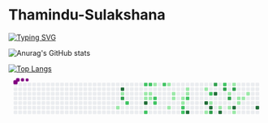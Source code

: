 # Thamindu-Sulakshana


<a href="https://git.io/typing-svg"><img src="https://readme-typing-svg.demolab.com?font=Fira+Code&weight=500&size=22&pause=1000&color=1B40DE&width=600&lines=HELLO%2C+My+name+is+Thamindu+Sulakshana;Be+Welcome!+%3A)" alt="Typing SVG" /></a>


![Anurag's GitHub stats](https://github-readme-stats.vercel.app/api?username=ThaminduSulakshana&theme=yeblu&show_icons=true)

[![Top Langs](https://github-readme-stats.vercel.app/api/top-langs/?username=anuraghazra&layout=compact)](https://github.com/anuraghazra/github-readme-stats)
<svg viewBox="-16 -32 880 192" width="880" height="192" xmlns="http://www.w3.org/2000/svg"><desc>Generated with https://github.com/Platane/snk</desc><style>@keyframes c0{39.03%{fill:var(--c1)}39.05%,to{fill:var(--ce)}}@keyframes c1{68.76%{fill:var(--c4)}68.78%,to{fill:var(--ce)}}@keyframes c2{7.8%{fill:var(--c1)}7.82%,to{fill:var(--ce)}}@keyframes c3{68.16%{fill:var(--c3)}68.18%,to{fill:var(--ce)}}@keyframes c4{39.93%{fill:var(--c2)}39.95%,to{fill:var(--ce)}}@keyframes c5{44.73%{fill:var(--c2)}44.75%,to{fill:var(--ce)}}@keyframes c6{9.3%{fill:var(--c1)}9.32%,to{fill:var(--ce)}}@keyframes c7{10.2%{fill:var(--c1)}10.22%,to{fill:var(--ce)}}@keyframes c8{71.16%{fill:var(--c4)}71.18%,to{fill:var(--ce)}}@keyframes c9{41.73%{fill:var(--c2)}41.75%,to{fill:var(--ce)}}@keyframes ca{44.43%{fill:var(--c2)}44.45%,to{fill:var(--ce)}}@keyframes cb{9.6%{fill:var(--c1)}9.62%,to{fill:var(--ce)}}@keyframes cc{9.9%{fill:var(--c1)}9.92%,to{fill:var(--ce)}}@keyframes cd{11.7%{fill:var(--c1)}11.72%,to{fill:var(--ce)}}@keyframes ce{43.23%{fill:var(--c2)}43.25%,to{fill:var(--ce)}}@keyframes cf{42.93%{fill:var(--c2)}42.95%,to{fill:var(--ce)}}@keyframes cg{46.54%{fill:var(--c2)}46.56%,to{fill:var(--ce)}}@keyframes ch{13.2%{fill:var(--c1)}13.22%,to{fill:var(--ce)}}@keyframes ci{16.51%{fill:var(--c1)}16.53%,to{fill:var(--ce)}}@keyframes cj{14.1%{fill:var(--c1)}14.12%,to{fill:var(--ce)}}@keyframes ck{14.4%{fill:var(--c1)}14.42%,to{fill:var(--ce)}}@keyframes cl{15.01%{fill:var(--c1)}15.03%,to{fill:var(--ce)}}@keyframes cm{15.31%{fill:var(--c1)}15.33%,to{fill:var(--ce)}}@keyframes cn{49.84%{fill:var(--c2)}49.86%,to{fill:var(--ce)}}@keyframes co{50.14%{fill:var(--c2)}50.16%,to{fill:var(--ce)}}@keyframes cp{18.91%{fill:var(--c1)}18.93%,to{fill:var(--ce)}}@keyframes cq{18.61%{fill:var(--c1)}18.63%,to{fill:var(--ce)}}@keyframes cr{48.94%{fill:var(--c2)}48.96%,to{fill:var(--ce)}}@keyframes cs{74.46%{fill:var(--c4)}74.48%,to{fill:var(--ce)}}@keyframes ct{20.11%{fill:var(--c1)}20.13%,to{fill:var(--ce)}}@keyframes cu{76.87%{fill:var(--c4)}76.89%,to{fill:var(--ce)}}@keyframes cv{32.42%{fill:var(--c1)}32.44%,to{fill:var(--ce)}}@keyframes cw{53.74%{fill:var(--c2)}53.76%,to{fill:var(--ce)}}@keyframes cx{21.31%{fill:var(--c1)}21.33%,to{fill:var(--ce)}}@keyframes cy{76.27%{fill:var(--c4)}76.29%,to{fill:var(--ce)}}@keyframes cz{61.55%{fill:var(--c3)}61.57%,to{fill:var(--ce)}}@keyframes c10{58.85%{fill:var(--c3)}58.87%,to{fill:var(--ce)}}@keyframes c11{78.07%{fill:var(--c4)}78.09%,to{fill:var(--ce)}}@keyframes c12{22.21%{fill:var(--c1)}22.23%,to{fill:var(--ce)}}@keyframes c13{79.57%{fill:var(--c4)}79.59%,to{fill:var(--ce)}}@keyframes c14{55.25%{fill:var(--c2)}55.27%,to{fill:var(--ce)}}@keyframes c15{55.55%{fill:var(--c3)}55.57%,to{fill:var(--ce)}}@keyframes c16{26.72%{fill:var(--c1)}26.74%,to{fill:var(--ce)}}@keyframes c17{57.05%{fill:var(--c3)}57.07%,to{fill:var(--ce)}}@keyframes c18{22.81%{fill:var(--c1)}22.83%,to{fill:var(--ce)}}@keyframes c19{27.62%{fill:var(--c1)}27.64%,to{fill:var(--ce)}}@keyframes c1a{56.15%{fill:var(--c3)}56.17%,to{fill:var(--ce)}}@keyframes c1b{80.77%{fill:var(--c4)}80.79%,to{fill:var(--ce)}}@keyframes c1c{23.41%{fill:var(--c1)}23.43%,to{fill:var(--ce)}}@keyframes c1d{24.61%{fill:var(--c1)}24.63%,to{fill:var(--ce)}}@keyframes c1e{24.31%{fill:var(--c1)}24.33%,to{fill:var(--ce)}}@keyframes c1f{24.91%{fill:var(--c1)}24.93%,to{fill:var(--ce)}}@keyframes c1g{25.52%{fill:var(--c1)}25.54%,to{fill:var(--ce)}}@keyframes c1h{82.27%{fill:var(--c4)}82.29%,to{fill:var(--ce)}}@keyframes u0{7.8%{transform:scale(0,1)}7.82%,9.3%{transform:scale(.04,1)}9.32%,9.6%{transform:scale(.07,1)}9.62%,9.9%{transform:scale(.11,1)}10.2%,9.92%{transform:scale(.15,1)}10.22%,11.7%{transform:scale(.19,1)}11.72%,13.2%{transform:scale(.22,1)}13.22%,14.1%{transform:scale(.26,1)}14.12%,14.4%{transform:scale(.3,1)}14.42%,15.01%{transform:scale(.33,1)}15.03%,15.31%{transform:scale(.37,1)}15.33%,16.51%{transform:scale(.41,1)}16.53%,18.61%{transform:scale(.44,1)}18.63%,18.91%{transform:scale(.48,1)}18.93%,20.11%{transform:scale(.52,1)}20.13%,21.31%{transform:scale(.56,1)}21.33%,22.21%{transform:scale(.59,1)}22.23%,22.81%{transform:scale(.63,1)}22.83%,23.41%{transform:scale(.67,1)}23.43%,24.31%{transform:scale(.7,1)}24.33%,24.61%{transform:scale(.74,1)}24.63%,24.91%{transform:scale(.78,1)}24.93%,25.52%{transform:scale(.81,1)}25.54%,26.72%{transform:scale(.85,1)}26.74%,27.62%{transform:scale(.89,1)}27.64%,32.42%{transform:scale(.93,1)}32.44%,39.03%{transform:scale(.96,1)}39.05%,to{transform:scale(1,1)}}@keyframes u1{39.93%{transform:scale(0,1)}39.95%,41.73%{transform:scale(.08,1)}41.75%,42.93%{transform:scale(.17,1)}42.95%,43.23%{transform:scale(.25,1)}43.25%,44.43%{transform:scale(.33,1)}44.45%,44.73%{transform:scale(.42,1)}44.75%,46.54%{transform:scale(.5,1)}46.56%,48.94%{transform:scale(.58,1)}48.96%,49.84%{transform:scale(.67,1)}49.86%,50.14%{transform:scale(.75,1)}50.16%,53.74%{transform:scale(.83,1)}53.76%,55.25%{transform:scale(.92,1)}55.27%,to{transform:scale(1,1)}}@keyframes u2{55.55%{transform:scale(0,1)}55.57%,56.15%{transform:scale(.17,1)}56.17%,57.05%{transform:scale(.33,1)}57.07%,58.85%{transform:scale(.5,1)}58.87%,61.55%{transform:scale(.67,1)}61.57%,68.16%{transform:scale(.83,1)}68.18%,to{transform:scale(1,1)}}@keyframes u3{68.76%{transform:scale(0,1)}68.78%,71.16%{transform:scale(.11,1)}71.18%,74.46%{transform:scale(.22,1)}74.48%,76.27%{transform:scale(.33,1)}76.29%,76.87%{transform:scale(.44,1)}76.89%,78.07%{transform:scale(.56,1)}78.09%,79.57%{transform:scale(.67,1)}79.59%,80.77%{transform:scale(.78,1)}80.79%,82.27%{transform:scale(.89,1)}82.29%,to{transform:scale(1,1)}}@keyframes s0{0%,99.7%{transform:translate(0,-16px)}.3%{transform:translate(0,0)}6.91%{transform:translate(352px,0)}7.51%{transform:translate(352px,32px)}9.61%{transform:translate(464px,32px)}9.91%{transform:translate(464px,48px)}10.21%{transform:translate(448px,48px)}10.51%{transform:translate(448px,32px)}11.11%{transform:translate(480px,32px)}11.71%,44.14%{transform:translate(480px,0)}12.01%{transform:translate(496px,0)}12.31%{transform:translate(496px,-16px)}12.91%{transform:translate(528px,-16px)}13.21%{transform:translate(528px,0)}13.51%{transform:translate(544px,0)}14.41%{transform:translate(544px,48px)}15.02%,49.25%{transform:translate(576px,48px)}15.32%,17.72%{transform:translate(576px,64px)}16.22%{transform:translate(528px,64px)}16.52%{transform:translate(528px,80px)}17.12%,50.75%{transform:translate(560px,80px)}17.42%{transform:translate(560px,64px)}18.32%{transform:translate(576px,32px)}18.62%{transform:translate(592px,32px)}18.92%{transform:translate(592px,16px)}20.12%{transform:translate(656px,16px)}20.72%,77.18%{transform:translate(656px,48px)}21.02%,53.45%,60.06%{transform:translate(672px,48px)}21.32%,76.58%{transform:translate(672px,64px)}21.92%{transform:translate(704px,64px)}22.22%{transform:translate(704px,80px)}22.82%{transform:translate(736px,80px)}23.12%{transform:translate(736px,96px)}23.72%{transform:translate(768px,96px)}24.62%{transform:translate(768px,48px)}25.23%{transform:translate(800px,48px)}25.53%{transform:translate(800px,32px)}26.73%,56.76%{transform:translate(736px,32px)}27.33%{transform:translate(736px,0)}27.93%{transform:translate(768px,0)}28.53%{transform:translate(768px,32px)}29.73%,78.38%{transform:translate(704px,32px)}30.03%{transform:translate(704px,48px)}31.23%,52.85%,63.06%{transform:translate(640px,48px)}31.83%,52.25%,62.46%{transform:translate(640px,80px)}32.13%,62.16%{transform:translate(656px,80px)}32.43%,61.86%{transform:translate(656px,96px)}32.73%{transform:translate(640px,96px)}33.33%{transform:translate(640px,64px)}36.04%{transform:translate(496px,64px)}36.34%{transform:translate(496px,80px)}39.04%{transform:translate(352px,80px)}39.34%{transform:translate(352px,64px)}40.84%{transform:translate(432px,64px)}41.14%{transform:translate(432px,80px)}41.44%{transform:translate(448px,80px)}41.74%{transform:translate(448px,96px)}42.34%{transform:translate(480px,96px)}44.74%{transform:translate(448px,0)}45.05%{transform:translate(448px,-16px)}46.25%{transform:translate(512px,-16px)}46.55%{transform:translate(512px,0)}48.05%{transform:translate(592px,0)}48.95%{transform:translate(592px,48px)}50.15%{transform:translate(576px,96px)}50.45%{transform:translate(560px,96px)}54.05%{transform:translate(672px,16px)}54.65%{transform:translate(704px,16px)}54.95%{transform:translate(704px,0)}55.26%,58.26%{transform:translate(720px,0)}55.56%{transform:translate(720px,16px)}56.16%{transform:translate(752px,16px)}56.46%{transform:translate(752px,32px)}57.06%{transform:translate(736px,48px)}57.36%{transform:translate(720px,48px)}59.16%{transform:translate(672px,0)}60.36%,77.78%{transform:translate(688px,48px)}61.26%{transform:translate(688px,96px)}68.17%{transform:translate(368px,48px)}68.77%{transform:translate(368px,16px)}70.27%{transform:translate(448px,16px)}71.17%{transform:translate(448px,64px)}73.87%{transform:translate(592px,64px)}74.47%{transform:translate(592px,96px)}75.98%{transform:translate(672px,96px)}76.88%{transform:translate(656px,64px)}78.08%{transform:translate(688px,32px)}79.58%{transform:translate(704px,96px)}80.48%{transform:translate(752px,96px)}80.78%{transform:translate(752px,80px)}82.28%{transform:translate(832px,80px)}82.58%{transform:translate(832px,64px)}96.4%{transform:translate(96px,64px)}97.3%{transform:translate(96px,16px)}98.2%{transform:translate(48px,16px)}98.8%{transform:translate(48px,-16px)}}@keyframes s1{0%,99.7%{transform:translate(16px,-16px)}.3%{transform:translate(0,-16px)}.6%{transform:translate(0,0)}7.21%{transform:translate(352px,0)}7.81%{transform:translate(352px,32px)}9.91%{transform:translate(464px,32px)}10.21%{transform:translate(464px,48px)}10.51%{transform:translate(448px,48px)}10.81%{transform:translate(448px,32px)}11.41%{transform:translate(480px,32px)}12.01%,44.44%{transform:translate(480px,0)}12.31%{transform:translate(496px,0)}12.61%{transform:translate(496px,-16px)}13.21%{transform:translate(528px,-16px)}13.51%{transform:translate(528px,0)}13.81%{transform:translate(544px,0)}14.71%{transform:translate(544px,48px)}15.32%,49.55%{transform:translate(576px,48px)}15.62%,18.02%{transform:translate(576px,64px)}16.52%{transform:translate(528px,64px)}16.82%{transform:translate(528px,80px)}17.42%,51.05%{transform:translate(560px,80px)}17.72%{transform:translate(560px,64px)}18.62%{transform:translate(576px,32px)}18.92%{transform:translate(592px,32px)}19.22%{transform:translate(592px,16px)}20.42%{transform:translate(656px,16px)}21.02%,77.48%{transform:translate(656px,48px)}21.32%,53.75%,60.36%{transform:translate(672px,48px)}21.62%,76.88%{transform:translate(672px,64px)}22.22%{transform:translate(704px,64px)}22.52%{transform:translate(704px,80px)}23.12%{transform:translate(736px,80px)}23.42%{transform:translate(736px,96px)}24.02%{transform:translate(768px,96px)}24.92%{transform:translate(768px,48px)}25.53%{transform:translate(800px,48px)}25.83%{transform:translate(800px,32px)}27.03%,57.06%{transform:translate(736px,32px)}27.63%{transform:translate(736px,0)}28.23%{transform:translate(768px,0)}28.83%{transform:translate(768px,32px)}30.03%,78.68%{transform:translate(704px,32px)}30.33%{transform:translate(704px,48px)}31.53%,53.15%,63.36%{transform:translate(640px,48px)}32.13%,52.55%,62.76%{transform:translate(640px,80px)}32.43%,62.46%{transform:translate(656px,80px)}32.73%,62.16%{transform:translate(656px,96px)}33.03%{transform:translate(640px,96px)}33.63%{transform:translate(640px,64px)}36.34%{transform:translate(496px,64px)}36.64%{transform:translate(496px,80px)}39.34%{transform:translate(352px,80px)}39.64%{transform:translate(352px,64px)}41.14%{transform:translate(432px,64px)}41.44%{transform:translate(432px,80px)}41.74%{transform:translate(448px,80px)}42.04%{transform:translate(448px,96px)}42.64%{transform:translate(480px,96px)}45.05%{transform:translate(448px,0)}45.35%{transform:translate(448px,-16px)}46.55%{transform:translate(512px,-16px)}46.85%{transform:translate(512px,0)}48.35%{transform:translate(592px,0)}49.25%{transform:translate(592px,48px)}50.45%{transform:translate(576px,96px)}50.75%{transform:translate(560px,96px)}54.35%{transform:translate(672px,16px)}54.95%{transform:translate(704px,16px)}55.26%{transform:translate(704px,0)}55.56%,58.56%{transform:translate(720px,0)}55.86%{transform:translate(720px,16px)}56.46%{transform:translate(752px,16px)}56.76%{transform:translate(752px,32px)}57.36%{transform:translate(736px,48px)}57.66%{transform:translate(720px,48px)}59.46%{transform:translate(672px,0)}60.66%,78.08%{transform:translate(688px,48px)}61.56%{transform:translate(688px,96px)}68.47%{transform:translate(368px,48px)}69.07%{transform:translate(368px,16px)}70.57%{transform:translate(448px,16px)}71.47%{transform:translate(448px,64px)}74.17%{transform:translate(592px,64px)}74.77%{transform:translate(592px,96px)}76.28%{transform:translate(672px,96px)}77.18%{transform:translate(656px,64px)}78.38%{transform:translate(688px,32px)}79.88%{transform:translate(704px,96px)}80.78%{transform:translate(752px,96px)}81.08%{transform:translate(752px,80px)}82.58%{transform:translate(832px,80px)}82.88%{transform:translate(832px,64px)}96.7%{transform:translate(96px,64px)}97.6%{transform:translate(96px,16px)}98.5%{transform:translate(48px,16px)}99.1%{transform:translate(48px,-16px)}}@keyframes s2{0%,99.7%{transform:translate(32px,-16px)}.6%{transform:translate(0,-16px)}.9%{transform:translate(0,0)}7.51%{transform:translate(352px,0)}8.11%{transform:translate(352px,32px)}10.21%{transform:translate(464px,32px)}10.51%{transform:translate(464px,48px)}10.81%{transform:translate(448px,48px)}11.11%{transform:translate(448px,32px)}11.71%{transform:translate(480px,32px)}12.31%,44.74%{transform:translate(480px,0)}12.61%{transform:translate(496px,0)}12.91%{transform:translate(496px,-16px)}13.51%{transform:translate(528px,-16px)}13.81%{transform:translate(528px,0)}14.11%{transform:translate(544px,0)}15.02%{transform:translate(544px,48px)}15.62%,49.85%{transform:translate(576px,48px)}15.92%,18.32%{transform:translate(576px,64px)}16.82%{transform:translate(528px,64px)}17.12%{transform:translate(528px,80px)}17.72%,51.35%{transform:translate(560px,80px)}18.02%{transform:translate(560px,64px)}18.92%{transform:translate(576px,32px)}19.22%{transform:translate(592px,32px)}19.52%{transform:translate(592px,16px)}20.72%{transform:translate(656px,16px)}21.32%,77.78%{transform:translate(656px,48px)}21.62%,54.05%,60.66%{transform:translate(672px,48px)}21.92%,77.18%{transform:translate(672px,64px)}22.52%{transform:translate(704px,64px)}22.82%{transform:translate(704px,80px)}23.42%{transform:translate(736px,80px)}23.72%{transform:translate(736px,96px)}24.32%{transform:translate(768px,96px)}25.23%{transform:translate(768px,48px)}25.83%{transform:translate(800px,48px)}26.13%{transform:translate(800px,32px)}27.33%,57.36%{transform:translate(736px,32px)}27.93%{transform:translate(736px,0)}28.53%{transform:translate(768px,0)}29.13%{transform:translate(768px,32px)}30.33%,78.98%{transform:translate(704px,32px)}30.63%{transform:translate(704px,48px)}31.83%,53.45%,63.66%{transform:translate(640px,48px)}32.43%,52.85%,63.06%{transform:translate(640px,80px)}32.73%,62.76%{transform:translate(656px,80px)}33.03%,62.46%{transform:translate(656px,96px)}33.33%{transform:translate(640px,96px)}33.93%{transform:translate(640px,64px)}36.64%{transform:translate(496px,64px)}36.94%{transform:translate(496px,80px)}39.64%{transform:translate(352px,80px)}39.94%{transform:translate(352px,64px)}41.44%{transform:translate(432px,64px)}41.74%{transform:translate(432px,80px)}42.04%{transform:translate(448px,80px)}42.34%{transform:translate(448px,96px)}42.94%{transform:translate(480px,96px)}45.35%{transform:translate(448px,0)}45.65%{transform:translate(448px,-16px)}46.85%{transform:translate(512px,-16px)}47.15%{transform:translate(512px,0)}48.65%{transform:translate(592px,0)}49.55%{transform:translate(592px,48px)}50.75%{transform:translate(576px,96px)}51.05%{transform:translate(560px,96px)}54.65%{transform:translate(672px,16px)}55.26%{transform:translate(704px,16px)}55.56%{transform:translate(704px,0)}55.86%,58.86%{transform:translate(720px,0)}56.16%{transform:translate(720px,16px)}56.76%{transform:translate(752px,16px)}57.06%{transform:translate(752px,32px)}57.66%{transform:translate(736px,48px)}57.96%{transform:translate(720px,48px)}59.76%{transform:translate(672px,0)}60.96%,78.38%{transform:translate(688px,48px)}61.86%{transform:translate(688px,96px)}68.77%{transform:translate(368px,48px)}69.37%{transform:translate(368px,16px)}70.87%{transform:translate(448px,16px)}71.77%{transform:translate(448px,64px)}74.47%{transform:translate(592px,64px)}75.08%{transform:translate(592px,96px)}76.58%{transform:translate(672px,96px)}77.48%{transform:translate(656px,64px)}78.68%{transform:translate(688px,32px)}80.18%{transform:translate(704px,96px)}81.08%{transform:translate(752px,96px)}81.38%{transform:translate(752px,80px)}82.88%{transform:translate(832px,80px)}83.18%{transform:translate(832px,64px)}97%{transform:translate(96px,64px)}97.9%{transform:translate(96px,16px)}98.8%{transform:translate(48px,16px)}99.4%{transform:translate(48px,-16px)}}@keyframes s3{0%,99.7%{transform:translate(48px,-16px)}.9%{transform:translate(0,-16px)}1.2%{transform:translate(0,0)}7.81%{transform:translate(352px,0)}8.41%{transform:translate(352px,32px)}10.51%{transform:translate(464px,32px)}10.81%{transform:translate(464px,48px)}11.11%{transform:translate(448px,48px)}11.41%{transform:translate(448px,32px)}12.01%{transform:translate(480px,32px)}12.61%,45.05%{transform:translate(480px,0)}12.91%{transform:translate(496px,0)}13.21%{transform:translate(496px,-16px)}13.81%{transform:translate(528px,-16px)}14.11%{transform:translate(528px,0)}14.41%{transform:translate(544px,0)}15.32%{transform:translate(544px,48px)}15.92%,50.15%{transform:translate(576px,48px)}16.22%,18.62%{transform:translate(576px,64px)}17.12%{transform:translate(528px,64px)}17.42%{transform:translate(528px,80px)}18.02%,51.65%{transform:translate(560px,80px)}18.32%{transform:translate(560px,64px)}19.22%{transform:translate(576px,32px)}19.52%{transform:translate(592px,32px)}19.82%{transform:translate(592px,16px)}21.02%{transform:translate(656px,16px)}21.62%,78.08%{transform:translate(656px,48px)}21.92%,54.35%,60.96%{transform:translate(672px,48px)}22.22%,77.48%{transform:translate(672px,64px)}22.82%{transform:translate(704px,64px)}23.12%{transform:translate(704px,80px)}23.72%{transform:translate(736px,80px)}24.02%{transform:translate(736px,96px)}24.62%{transform:translate(768px,96px)}25.53%{transform:translate(768px,48px)}26.13%{transform:translate(800px,48px)}26.43%{transform:translate(800px,32px)}27.63%,57.66%{transform:translate(736px,32px)}28.23%{transform:translate(736px,0)}28.83%{transform:translate(768px,0)}29.43%{transform:translate(768px,32px)}30.63%,79.28%{transform:translate(704px,32px)}30.93%{transform:translate(704px,48px)}32.13%,53.75%,63.96%{transform:translate(640px,48px)}32.73%,53.15%,63.36%{transform:translate(640px,80px)}33.03%,63.06%{transform:translate(656px,80px)}33.33%,62.76%{transform:translate(656px,96px)}33.63%{transform:translate(640px,96px)}34.23%{transform:translate(640px,64px)}36.94%{transform:translate(496px,64px)}37.24%{transform:translate(496px,80px)}39.94%{transform:translate(352px,80px)}40.24%{transform:translate(352px,64px)}41.74%{transform:translate(432px,64px)}42.04%{transform:translate(432px,80px)}42.34%{transform:translate(448px,80px)}42.64%{transform:translate(448px,96px)}43.24%{transform:translate(480px,96px)}45.65%{transform:translate(448px,0)}45.95%{transform:translate(448px,-16px)}47.15%{transform:translate(512px,-16px)}47.45%{transform:translate(512px,0)}48.95%{transform:translate(592px,0)}49.85%{transform:translate(592px,48px)}51.05%{transform:translate(576px,96px)}51.35%{transform:translate(560px,96px)}54.95%{transform:translate(672px,16px)}55.56%{transform:translate(704px,16px)}55.86%{transform:translate(704px,0)}56.16%,59.16%{transform:translate(720px,0)}56.46%{transform:translate(720px,16px)}57.06%{transform:translate(752px,16px)}57.36%{transform:translate(752px,32px)}57.96%{transform:translate(736px,48px)}58.26%{transform:translate(720px,48px)}60.06%{transform:translate(672px,0)}61.26%,78.68%{transform:translate(688px,48px)}62.16%{transform:translate(688px,96px)}69.07%{transform:translate(368px,48px)}69.67%{transform:translate(368px,16px)}71.17%{transform:translate(448px,16px)}72.07%{transform:translate(448px,64px)}74.77%{transform:translate(592px,64px)}75.38%{transform:translate(592px,96px)}76.88%{transform:translate(672px,96px)}77.78%{transform:translate(656px,64px)}78.98%{transform:translate(688px,32px)}80.48%{transform:translate(704px,96px)}81.38%{transform:translate(752px,96px)}81.68%{transform:translate(752px,80px)}83.18%{transform:translate(832px,80px)}83.48%{transform:translate(832px,64px)}97.3%{transform:translate(96px,64px)}98.2%{transform:translate(96px,16px)}99.1%{transform:translate(48px,16px)}}:root{--cb:#1b1f230a;--cs:purple;--ce:#ebedf0;--c0:#ebedf0;--c1:#9be9a8;--c2:#40c463;--c3:#30a14e;--c4:#216e39}@media (prefers-color-scheme:dark){:root{--cb:#1b1f230a;--cs:purple;--ce:#161b22;--c1:#01311f;--c2:#034525;--c3:#0f6d31;--c4:#00c647}}.c{shape-rendering:geometricPrecision;fill:var(--ce);stroke-width:1px;stroke:var(--cb);animation:none 33300ms linear infinite}.c.c0{fill:var(--c1);animation-name:c0}.c.c1{fill:var(--c4);animation-name:c1}.c.c2{fill:var(--c1);animation-name:c2}.c.c3{fill:var(--c3);animation-name:c3}.c.c4,.c.c5{fill:var(--c2);animation-name:c4}.c.c5{animation-name:c5}.c.c6,.c.c7{fill:var(--c1);animation-name:c6}.c.c7{animation-name:c7}.c.c8{fill:var(--c4);animation-name:c8}.c.c9,.c.ca{fill:var(--c2);animation-name:c9}.c.ca{animation-name:ca}.c.cb,.c.cc,.c.cd{fill:var(--c1);animation-name:cb}.c.cc,.c.cd{animation-name:cc}.c.cd{animation-name:cd}.c.ce,.c.cf,.c.cg{fill:var(--c2);animation-name:ce}.c.cf,.c.cg{animation-name:cf}.c.cg{animation-name:cg}.c.ch,.c.ci,.c.cj{fill:var(--c1);animation-name:ch}.c.ci,.c.cj{animation-name:ci}.c.cj{animation-name:cj}.c.ck,.c.cl,.c.cm{fill:var(--c1);animation-name:ck}.c.cl,.c.cm{animation-name:cl}.c.cm{animation-name:cm}.c.cn,.c.co{fill:var(--c2);animation-name:cn}.c.co{animation-name:co}.c.cp,.c.cq{fill:var(--c1);animation-name:cp}.c.cq{animation-name:cq}.c.cr{fill:var(--c2);animation-name:cr}.c.cs{fill:var(--c4);animation-name:cs}.c.ct{fill:var(--c1);animation-name:ct}.c.cu{fill:var(--c4);animation-name:cu}.c.cv{fill:var(--c1);animation-name:cv}.c.cw{fill:var(--c2);animation-name:cw}.c.cx{fill:var(--c1);animation-name:cx}.c.cy{fill:var(--c4);animation-name:cy}.c.c10,.c.cz{fill:var(--c3);animation-name:cz}.c.c10{animation-name:c10}.c.c11{fill:var(--c4);animation-name:c11}.c.c12{fill:var(--c1);animation-name:c12}.c.c13{fill:var(--c4);animation-name:c13}.c.c14{fill:var(--c2);animation-name:c14}.c.c15{fill:var(--c3);animation-name:c15}.c.c16{fill:var(--c1);animation-name:c16}.c.c17{fill:var(--c3);animation-name:c17}.c.c18,.c.c19{fill:var(--c1);animation-name:c18}.c.c19{animation-name:c19}.c.c1a{fill:var(--c3);animation-name:c1a}.c.c1b{fill:var(--c4);animation-name:c1b}.c.c1c,.c.c1d{fill:var(--c1);animation-name:c1c}.c.c1d{animation-name:c1d}.c.c1e,.c.c1f,.c.c1g{fill:var(--c1);animation-name:c1e}.c.c1f,.c.c1g{animation-name:c1f}.c.c1g{animation-name:c1g}.c.c1h{fill:var(--c4);animation-name:c1h}.s,.u{animation:none linear 33300ms infinite}.u,.u.u0{transform-origin:0 0}.u{transform:scale(0,1)}.u.u0{fill:var(--c1);animation-name:u0}.u.u1{fill:var(--c2);animation-name:u1;transform-origin:424px 0}.u.u2{fill:var(--c3);animation-name:u2;transform-origin:612.4px 0}.u.u3{fill:var(--c4);animation-name:u3;transform-origin:706.7px 0}.s{shape-rendering:geometricPrecision;fill:var(--cs)}.s.s0{transform:translate(0,-16px);animation-name:s0}.s.s1{transform:translate(16px,-16px);animation-name:s1}.s.s2{transform:translate(32px,-16px);animation-name:s2}.s.s3{transform:translate(48px,-16px);animation-name:s3}</style><rect class="c" x="2" y="2" rx="2" ry="2" width="12" height="12"/><rect class="c" x="2" y="18" rx="2" ry="2" width="12" height="12"/><rect class="c" x="2" y="34" rx="2" ry="2" width="12" height="12"/><rect class="c" x="2" y="50" rx="2" ry="2" width="12" height="12"/><rect class="c" x="2" y="66" rx="2" ry="2" width="12" height="12"/><rect class="c" x="2" y="82" rx="2" ry="2" width="12" height="12"/><rect class="c" x="2" y="98" rx="2" ry="2" width="12" height="12"/><rect class="c" x="18" y="2" rx="2" ry="2" width="12" height="12"/><rect class="c" x="18" y="18" rx="2" ry="2" width="12" height="12"/><rect class="c" x="18" y="34" rx="2" ry="2" width="12" height="12"/><rect class="c" x="18" y="50" rx="2" ry="2" width="12" height="12"/><rect class="c" x="18" y="66" rx="2" ry="2" width="12" height="12"/><rect class="c" x="18" y="82" rx="2" ry="2" width="12" height="12"/><rect class="c" x="18" y="98" rx="2" ry="2" width="12" height="12"/><rect class="c" x="34" y="2" rx="2" ry="2" width="12" height="12"/><rect class="c" x="34" y="18" rx="2" ry="2" width="12" height="12"/><rect class="c" x="34" y="34" rx="2" ry="2" width="12" height="12"/><rect class="c" x="34" y="50" rx="2" ry="2" width="12" height="12"/><rect class="c" x="34" y="66" rx="2" ry="2" width="12" height="12"/><rect class="c" x="34" y="82" rx="2" ry="2" width="12" height="12"/><rect class="c" x="34" y="98" rx="2" ry="2" width="12" height="12"/><rect class="c" x="50" y="2" rx="2" ry="2" width="12" height="12"/><rect class="c" x="50" y="18" rx="2" ry="2" width="12" height="12"/><rect class="c" x="50" y="34" rx="2" ry="2" width="12" height="12"/><rect class="c" x="50" y="50" rx="2" ry="2" width="12" height="12"/><rect class="c" x="50" y="66" rx="2" ry="2" width="12" height="12"/><rect class="c" x="50" y="82" rx="2" ry="2" width="12" height="12"/><rect class="c" x="50" y="98" rx="2" ry="2" width="12" height="12"/><rect class="c" x="66" y="2" rx="2" ry="2" width="12" height="12"/><rect class="c" x="66" y="18" rx="2" ry="2" width="12" height="12"/><rect class="c" x="66" y="34" rx="2" ry="2" width="12" height="12"/><rect class="c" x="66" y="50" rx="2" ry="2" width="12" height="12"/><rect class="c" x="66" y="66" rx="2" ry="2" width="12" height="12"/><rect class="c" x="66" y="82" rx="2" ry="2" width="12" height="12"/><rect class="c" x="66" y="98" rx="2" ry="2" width="12" height="12"/><rect class="c" x="82" y="2" rx="2" ry="2" width="12" height="12"/><rect class="c" x="82" y="18" rx="2" ry="2" width="12" height="12"/><rect class="c" x="82" y="34" rx="2" ry="2" width="12" height="12"/><rect class="c" x="82" y="50" rx="2" ry="2" width="12" height="12"/><rect class="c" x="82" y="66" rx="2" ry="2" width="12" height="12"/><rect class="c" x="82" y="82" rx="2" ry="2" width="12" height="12"/><rect class="c" x="82" y="98" rx="2" ry="2" width="12" height="12"/><rect class="c" x="98" y="2" rx="2" ry="2" width="12" height="12"/><rect class="c" x="98" y="18" rx="2" ry="2" width="12" height="12"/><rect class="c" x="98" y="34" rx="2" ry="2" width="12" height="12"/><rect class="c" x="98" y="50" rx="2" ry="2" width="12" height="12"/><rect class="c" x="98" y="66" rx="2" ry="2" width="12" height="12"/><rect class="c" x="98" y="82" rx="2" ry="2" width="12" height="12"/><rect class="c" x="98" y="98" rx="2" ry="2" width="12" height="12"/><rect class="c" x="114" y="2" rx="2" ry="2" width="12" height="12"/><rect class="c" x="114" y="18" rx="2" ry="2" width="12" height="12"/><rect class="c" x="114" y="34" rx="2" ry="2" width="12" height="12"/><rect class="c" x="114" y="50" rx="2" ry="2" width="12" height="12"/><rect class="c" x="114" y="66" rx="2" ry="2" width="12" height="12"/><rect class="c" x="114" y="82" rx="2" ry="2" width="12" height="12"/><rect class="c" x="114" y="98" rx="2" ry="2" width="12" height="12"/><rect class="c" x="130" y="2" rx="2" ry="2" width="12" height="12"/><rect class="c" x="130" y="18" rx="2" ry="2" width="12" height="12"/><rect class="c" x="130" y="34" rx="2" ry="2" width="12" height="12"/><rect class="c" x="130" y="50" rx="2" ry="2" width="12" height="12"/><rect class="c" x="130" y="66" rx="2" ry="2" width="12" height="12"/><rect class="c" x="130" y="82" rx="2" ry="2" width="12" height="12"/><rect class="c" x="130" y="98" rx="2" ry="2" width="12" height="12"/><rect class="c" x="146" y="2" rx="2" ry="2" width="12" height="12"/><rect class="c" x="146" y="18" rx="2" ry="2" width="12" height="12"/><rect class="c" x="146" y="34" rx="2" ry="2" width="12" height="12"/><rect class="c" x="146" y="50" rx="2" ry="2" width="12" height="12"/><rect class="c" x="146" y="66" rx="2" ry="2" width="12" height="12"/><rect class="c" x="146" y="82" rx="2" ry="2" width="12" height="12"/><rect class="c" x="146" y="98" rx="2" ry="2" width="12" height="12"/><rect class="c" x="162" y="2" rx="2" ry="2" width="12" height="12"/><rect class="c" x="162" y="18" rx="2" ry="2" width="12" height="12"/><rect class="c" x="162" y="34" rx="2" ry="2" width="12" height="12"/><rect class="c" x="162" y="50" rx="2" ry="2" width="12" height="12"/><rect class="c" x="162" y="66" rx="2" ry="2" width="12" height="12"/><rect class="c" x="162" y="82" rx="2" ry="2" width="12" height="12"/><rect class="c" x="162" y="98" rx="2" ry="2" width="12" height="12"/><rect class="c" x="178" y="2" rx="2" ry="2" width="12" height="12"/><rect class="c" x="178" y="18" rx="2" ry="2" width="12" height="12"/><rect class="c" x="178" y="34" rx="2" ry="2" width="12" height="12"/><rect class="c" x="178" y="50" rx="2" ry="2" width="12" height="12"/><rect class="c" x="178" y="66" rx="2" ry="2" width="12" height="12"/><rect class="c" x="178" y="82" rx="2" ry="2" width="12" height="12"/><rect class="c" x="178" y="98" rx="2" ry="2" width="12" height="12"/><rect class="c" x="194" y="2" rx="2" ry="2" width="12" height="12"/><rect class="c" x="194" y="18" rx="2" ry="2" width="12" height="12"/><rect class="c" x="194" y="34" rx="2" ry="2" width="12" height="12"/><rect class="c" x="194" y="50" rx="2" ry="2" width="12" height="12"/><rect class="c" x="194" y="66" rx="2" ry="2" width="12" height="12"/><rect class="c" x="194" y="82" rx="2" ry="2" width="12" height="12"/><rect class="c" x="194" y="98" rx="2" ry="2" width="12" height="12"/><rect class="c" x="210" y="2" rx="2" ry="2" width="12" height="12"/><rect class="c" x="210" y="18" rx="2" ry="2" width="12" height="12"/><rect class="c" x="210" y="34" rx="2" ry="2" width="12" height="12"/><rect class="c" x="210" y="50" rx="2" ry="2" width="12" height="12"/><rect class="c" x="210" y="66" rx="2" ry="2" width="12" height="12"/><rect class="c" x="210" y="82" rx="2" ry="2" width="12" height="12"/><rect class="c" x="210" y="98" rx="2" ry="2" width="12" height="12"/><rect class="c" x="226" y="2" rx="2" ry="2" width="12" height="12"/><rect class="c" x="226" y="18" rx="2" ry="2" width="12" height="12"/><rect class="c" x="226" y="34" rx="2" ry="2" width="12" height="12"/><rect class="c" x="226" y="50" rx="2" ry="2" width="12" height="12"/><rect class="c" x="226" y="66" rx="2" ry="2" width="12" height="12"/><rect class="c" x="226" y="82" rx="2" ry="2" width="12" height="12"/><rect class="c" x="226" y="98" rx="2" ry="2" width="12" height="12"/><rect class="c" x="242" y="2" rx="2" ry="2" width="12" height="12"/><rect class="c" x="242" y="18" rx="2" ry="2" width="12" height="12"/><rect class="c" x="242" y="34" rx="2" ry="2" width="12" height="12"/><rect class="c" x="242" y="50" rx="2" ry="2" width="12" height="12"/><rect class="c" x="242" y="66" rx="2" ry="2" width="12" height="12"/><rect class="c" x="242" y="82" rx="2" ry="2" width="12" height="12"/><rect class="c" x="242" y="98" rx="2" ry="2" width="12" height="12"/><rect class="c" x="258" y="2" rx="2" ry="2" width="12" height="12"/><rect class="c" x="258" y="18" rx="2" ry="2" width="12" height="12"/><rect class="c" x="258" y="34" rx="2" ry="2" width="12" height="12"/><rect class="c" x="258" y="50" rx="2" ry="2" width="12" height="12"/><rect class="c" x="258" y="66" rx="2" ry="2" width="12" height="12"/><rect class="c" x="258" y="82" rx="2" ry="2" width="12" height="12"/><rect class="c" x="258" y="98" rx="2" ry="2" width="12" height="12"/><rect class="c" x="274" y="2" rx="2" ry="2" width="12" height="12"/><rect class="c" x="274" y="18" rx="2" ry="2" width="12" height="12"/><rect class="c" x="274" y="34" rx="2" ry="2" width="12" height="12"/><rect class="c" x="274" y="50" rx="2" ry="2" width="12" height="12"/><rect class="c" x="274" y="66" rx="2" ry="2" width="12" height="12"/><rect class="c" x="274" y="82" rx="2" ry="2" width="12" height="12"/><rect class="c" x="274" y="98" rx="2" ry="2" width="12" height="12"/><rect class="c" x="290" y="2" rx="2" ry="2" width="12" height="12"/><rect class="c" x="290" y="18" rx="2" ry="2" width="12" height="12"/><rect class="c" x="290" y="34" rx="2" ry="2" width="12" height="12"/><rect class="c" x="290" y="50" rx="2" ry="2" width="12" height="12"/><rect class="c" x="290" y="66" rx="2" ry="2" width="12" height="12"/><rect class="c" x="290" y="82" rx="2" ry="2" width="12" height="12"/><rect class="c" x="290" y="98" rx="2" ry="2" width="12" height="12"/><rect class="c" x="306" y="2" rx="2" ry="2" width="12" height="12"/><rect class="c" x="306" y="18" rx="2" ry="2" width="12" height="12"/><rect class="c" x="306" y="34" rx="2" ry="2" width="12" height="12"/><rect class="c" x="306" y="50" rx="2" ry="2" width="12" height="12"/><rect class="c" x="306" y="66" rx="2" ry="2" width="12" height="12"/><rect class="c" x="306" y="82" rx="2" ry="2" width="12" height="12"/><rect class="c" x="306" y="98" rx="2" ry="2" width="12" height="12"/><rect class="c" x="322" y="2" rx="2" ry="2" width="12" height="12"/><rect class="c" x="322" y="18" rx="2" ry="2" width="12" height="12"/><rect class="c" x="322" y="34" rx="2" ry="2" width="12" height="12"/><rect class="c" x="322" y="50" rx="2" ry="2" width="12" height="12"/><rect class="c" x="322" y="66" rx="2" ry="2" width="12" height="12"/><rect class="c" x="322" y="82" rx="2" ry="2" width="12" height="12"/><rect class="c" x="322" y="98" rx="2" ry="2" width="12" height="12"/><rect class="c" x="338" y="2" rx="2" ry="2" width="12" height="12"/><rect class="c" x="338" y="18" rx="2" ry="2" width="12" height="12"/><rect class="c" x="338" y="34" rx="2" ry="2" width="12" height="12"/><rect class="c" x="338" y="50" rx="2" ry="2" width="12" height="12"/><rect class="c" x="338" y="66" rx="2" ry="2" width="12" height="12"/><rect class="c" x="338" y="82" rx="2" ry="2" width="12" height="12"/><rect class="c" x="338" y="98" rx="2" ry="2" width="12" height="12"/><rect class="c" x="354" y="2" rx="2" ry="2" width="12" height="12"/><rect class="c" x="354" y="18" rx="2" ry="2" width="12" height="12"/><rect class="c" x="354" y="34" rx="2" ry="2" width="12" height="12"/><rect class="c" x="354" y="50" rx="2" ry="2" width="12" height="12"/><rect class="c" x="354" y="66" rx="2" ry="2" width="12" height="12"/><rect class="c c0" x="354" y="82" rx="2" ry="2" width="12" height="12"/><rect class="c" x="354" y="98" rx="2" ry="2" width="12" height="12"/><rect class="c" x="370" y="2" rx="2" ry="2" width="12" height="12"/><rect class="c c1" x="370" y="18" rx="2" ry="2" width="12" height="12"/><rect class="c c2" x="370" y="34" rx="2" ry="2" width="12" height="12"/><rect class="c c3" x="370" y="50" rx="2" ry="2" width="12" height="12"/><rect class="c" x="370" y="66" rx="2" ry="2" width="12" height="12"/><rect class="c" x="370" y="82" rx="2" ry="2" width="12" height="12"/><rect class="c" x="370" y="98" rx="2" ry="2" width="12" height="12"/><rect class="c" x="386" y="2" rx="2" ry="2" width="12" height="12"/><rect class="c" x="386" y="18" rx="2" ry="2" width="12" height="12"/><rect class="c" x="386" y="34" rx="2" ry="2" width="12" height="12"/><rect class="c" x="386" y="50" rx="2" ry="2" width="12" height="12"/><rect class="c c4" x="386" y="66" rx="2" ry="2" width="12" height="12"/><rect class="c" x="386" y="82" rx="2" ry="2" width="12" height="12"/><rect class="c" x="386" y="98" rx="2" ry="2" width="12" height="12"/><rect class="c" x="402" y="2" rx="2" ry="2" width="12" height="12"/><rect class="c" x="402" y="18" rx="2" ry="2" width="12" height="12"/><rect class="c" x="402" y="34" rx="2" ry="2" width="12" height="12"/><rect class="c" x="402" y="50" rx="2" ry="2" width="12" height="12"/><rect class="c" x="402" y="66" rx="2" ry="2" width="12" height="12"/><rect class="c" x="402" y="82" rx="2" ry="2" width="12" height="12"/><rect class="c" x="402" y="98" rx="2" ry="2" width="12" height="12"/><rect class="c" x="418" y="2" rx="2" ry="2" width="12" height="12"/><rect class="c" x="418" y="18" rx="2" ry="2" width="12" height="12"/><rect class="c" x="418" y="34" rx="2" ry="2" width="12" height="12"/><rect class="c" x="418" y="50" rx="2" ry="2" width="12" height="12"/><rect class="c" x="418" y="66" rx="2" ry="2" width="12" height="12"/><rect class="c" x="418" y="82" rx="2" ry="2" width="12" height="12"/><rect class="c" x="418" y="98" rx="2" ry="2" width="12" height="12"/><rect class="c" x="434" y="2" rx="2" ry="2" width="12" height="12"/><rect class="c" x="434" y="18" rx="2" ry="2" width="12" height="12"/><rect class="c" x="434" y="34" rx="2" ry="2" width="12" height="12"/><rect class="c" x="434" y="50" rx="2" ry="2" width="12" height="12"/><rect class="c" x="434" y="66" rx="2" ry="2" width="12" height="12"/><rect class="c" x="434" y="82" rx="2" ry="2" width="12" height="12"/><rect class="c" x="434" y="98" rx="2" ry="2" width="12" height="12"/><rect class="c c5" x="450" y="2" rx="2" ry="2" width="12" height="12"/><rect class="c" x="450" y="18" rx="2" ry="2" width="12" height="12"/><rect class="c c6" x="450" y="34" rx="2" ry="2" width="12" height="12"/><rect class="c c7" x="450" y="50" rx="2" ry="2" width="12" height="12"/><rect class="c c8" x="450" y="66" rx="2" ry="2" width="12" height="12"/><rect class="c" x="450" y="82" rx="2" ry="2" width="12" height="12"/><rect class="c c9" x="450" y="98" rx="2" ry="2" width="12" height="12"/><rect class="c ca" x="466" y="2" rx="2" ry="2" width="12" height="12"/><rect class="c" x="466" y="18" rx="2" ry="2" width="12" height="12"/><rect class="c cb" x="466" y="34" rx="2" ry="2" width="12" height="12"/><rect class="c cc" x="466" y="50" rx="2" ry="2" width="12" height="12"/><rect class="c" x="466" y="66" rx="2" ry="2" width="12" height="12"/><rect class="c" x="466" y="82" rx="2" ry="2" width="12" height="12"/><rect class="c" x="466" y="98" rx="2" ry="2" width="12" height="12"/><rect class="c cd" x="482" y="2" rx="2" ry="2" width="12" height="12"/><rect class="c" x="482" y="18" rx="2" ry="2" width="12" height="12"/><rect class="c" x="482" y="34" rx="2" ry="2" width="12" height="12"/><rect class="c ce" x="482" y="50" rx="2" ry="2" width="12" height="12"/><rect class="c cf" x="482" y="66" rx="2" ry="2" width="12" height="12"/><rect class="c" x="482" y="82" rx="2" ry="2" width="12" height="12"/><rect class="c" x="482" y="98" rx="2" ry="2" width="12" height="12"/><rect class="c" x="498" y="2" rx="2" ry="2" width="12" height="12"/><rect class="c" x="498" y="18" rx="2" ry="2" width="12" height="12"/><rect class="c" x="498" y="34" rx="2" ry="2" width="12" height="12"/><rect class="c" x="498" y="50" rx="2" ry="2" width="12" height="12"/><rect class="c" x="498" y="66" rx="2" ry="2" width="12" height="12"/><rect class="c" x="498" y="82" rx="2" ry="2" width="12" height="12"/><rect class="c" x="498" y="98" rx="2" ry="2" width="12" height="12"/><rect class="c cg" x="514" y="2" rx="2" ry="2" width="12" height="12"/><rect class="c" x="514" y="18" rx="2" ry="2" width="12" height="12"/><rect class="c" x="514" y="34" rx="2" ry="2" width="12" height="12"/><rect class="c" x="514" y="50" rx="2" ry="2" width="12" height="12"/><rect class="c" x="514" y="66" rx="2" ry="2" width="12" height="12"/><rect class="c" x="514" y="82" rx="2" ry="2" width="12" height="12"/><rect class="c" x="514" y="98" rx="2" ry="2" width="12" height="12"/><rect class="c ch" x="530" y="2" rx="2" ry="2" width="12" height="12"/><rect class="c" x="530" y="18" rx="2" ry="2" width="12" height="12"/><rect class="c" x="530" y="34" rx="2" ry="2" width="12" height="12"/><rect class="c" x="530" y="50" rx="2" ry="2" width="12" height="12"/><rect class="c" x="530" y="66" rx="2" ry="2" width="12" height="12"/><rect class="c ci" x="530" y="82" rx="2" ry="2" width="12" height="12"/><rect class="c" x="530" y="98" rx="2" ry="2" width="12" height="12"/><rect class="c" x="546" y="2" rx="2" ry="2" width="12" height="12"/><rect class="c" x="546" y="18" rx="2" ry="2" width="12" height="12"/><rect class="c cj" x="546" y="34" rx="2" ry="2" width="12" height="12"/><rect class="c ck" x="546" y="50" rx="2" ry="2" width="12" height="12"/><rect class="c" x="546" y="66" rx="2" ry="2" width="12" height="12"/><rect class="c" x="546" y="82" rx="2" ry="2" width="12" height="12"/><rect class="c" x="546" y="98" rx="2" ry="2" width="12" height="12"/><rect class="c" x="562" y="2" rx="2" ry="2" width="12" height="12"/><rect class="c" x="562" y="18" rx="2" ry="2" width="12" height="12"/><rect class="c" x="562" y="34" rx="2" ry="2" width="12" height="12"/><rect class="c" x="562" y="50" rx="2" ry="2" width="12" height="12"/><rect class="c" x="562" y="66" rx="2" ry="2" width="12" height="12"/><rect class="c" x="562" y="82" rx="2" ry="2" width="12" height="12"/><rect class="c" x="562" y="98" rx="2" ry="2" width="12" height="12"/><rect class="c" x="578" y="2" rx="2" ry="2" width="12" height="12"/><rect class="c" x="578" y="18" rx="2" ry="2" width="12" height="12"/><rect class="c" x="578" y="34" rx="2" ry="2" width="12" height="12"/><rect class="c cl" x="578" y="50" rx="2" ry="2" width="12" height="12"/><rect class="c cm" x="578" y="66" rx="2" ry="2" width="12" height="12"/><rect class="c cn" x="578" y="82" rx="2" ry="2" width="12" height="12"/><rect class="c co" x="578" y="98" rx="2" ry="2" width="12" height="12"/><rect class="c" x="594" y="2" rx="2" ry="2" width="12" height="12"/><rect class="c cp" x="594" y="18" rx="2" ry="2" width="12" height="12"/><rect class="c cq" x="594" y="34" rx="2" ry="2" width="12" height="12"/><rect class="c cr" x="594" y="50" rx="2" ry="2" width="12" height="12"/><rect class="c" x="594" y="66" rx="2" ry="2" width="12" height="12"/><rect class="c" x="594" y="82" rx="2" ry="2" width="12" height="12"/><rect class="c cs" x="594" y="98" rx="2" ry="2" width="12" height="12"/><rect class="c" x="610" y="2" rx="2" ry="2" width="12" height="12"/><rect class="c" x="610" y="18" rx="2" ry="2" width="12" height="12"/><rect class="c" x="610" y="34" rx="2" ry="2" width="12" height="12"/><rect class="c" x="610" y="50" rx="2" ry="2" width="12" height="12"/><rect class="c" x="610" y="66" rx="2" ry="2" width="12" height="12"/><rect class="c" x="610" y="82" rx="2" ry="2" width="12" height="12"/><rect class="c" x="610" y="98" rx="2" ry="2" width="12" height="12"/><rect class="c" x="626" y="2" rx="2" ry="2" width="12" height="12"/><rect class="c" x="626" y="18" rx="2" ry="2" width="12" height="12"/><rect class="c" x="626" y="34" rx="2" ry="2" width="12" height="12"/><rect class="c" x="626" y="50" rx="2" ry="2" width="12" height="12"/><rect class="c" x="626" y="66" rx="2" ry="2" width="12" height="12"/><rect class="c" x="626" y="82" rx="2" ry="2" width="12" height="12"/><rect class="c" x="626" y="98" rx="2" ry="2" width="12" height="12"/><rect class="c" x="642" y="2" rx="2" ry="2" width="12" height="12"/><rect class="c" x="642" y="18" rx="2" ry="2" width="12" height="12"/><rect class="c" x="642" y="34" rx="2" ry="2" width="12" height="12"/><rect class="c" x="642" y="50" rx="2" ry="2" width="12" height="12"/><rect class="c" x="642" y="66" rx="2" ry="2" width="12" height="12"/><rect class="c" x="642" y="82" rx="2" ry="2" width="12" height="12"/><rect class="c" x="642" y="98" rx="2" ry="2" width="12" height="12"/><rect class="c" x="658" y="2" rx="2" ry="2" width="12" height="12"/><rect class="c ct" x="658" y="18" rx="2" ry="2" width="12" height="12"/><rect class="c" x="658" y="34" rx="2" ry="2" width="12" height="12"/><rect class="c" x="658" y="50" rx="2" ry="2" width="12" height="12"/><rect class="c cu" x="658" y="66" rx="2" ry="2" width="12" height="12"/><rect class="c" x="658" y="82" rx="2" ry="2" width="12" height="12"/><rect class="c cv" x="658" y="98" rx="2" ry="2" width="12" height="12"/><rect class="c" x="674" y="2" rx="2" ry="2" width="12" height="12"/><rect class="c" x="674" y="18" rx="2" ry="2" width="12" height="12"/><rect class="c cw" x="674" y="34" rx="2" ry="2" width="12" height="12"/><rect class="c" x="674" y="50" rx="2" ry="2" width="12" height="12"/><rect class="c cx" x="674" y="66" rx="2" ry="2" width="12" height="12"/><rect class="c cy" x="674" y="82" rx="2" ry="2" width="12" height="12"/><rect class="c cz" x="674" y="98" rx="2" ry="2" width="12" height="12"/><rect class="c c10" x="690" y="2" rx="2" ry="2" width="12" height="12"/><rect class="c" x="690" y="18" rx="2" ry="2" width="12" height="12"/><rect class="c c11" x="690" y="34" rx="2" ry="2" width="12" height="12"/><rect class="c" x="690" y="50" rx="2" ry="2" width="12" height="12"/><rect class="c" x="690" y="66" rx="2" ry="2" width="12" height="12"/><rect class="c" x="690" y="82" rx="2" ry="2" width="12" height="12"/><rect class="c" x="690" y="98" rx="2" ry="2" width="12" height="12"/><rect class="c" x="706" y="2" rx="2" ry="2" width="12" height="12"/><rect class="c" x="706" y="18" rx="2" ry="2" width="12" height="12"/><rect class="c" x="706" y="34" rx="2" ry="2" width="12" height="12"/><rect class="c" x="706" y="50" rx="2" ry="2" width="12" height="12"/><rect class="c" x="706" y="66" rx="2" ry="2" width="12" height="12"/><rect class="c c12" x="706" y="82" rx="2" ry="2" width="12" height="12"/><rect class="c c13" x="706" y="98" rx="2" ry="2" width="12" height="12"/><rect class="c c14" x="722" y="2" rx="2" ry="2" width="12" height="12"/><rect class="c c15" x="722" y="18" rx="2" ry="2" width="12" height="12"/><rect class="c" x="722" y="34" rx="2" ry="2" width="12" height="12"/><rect class="c" x="722" y="50" rx="2" ry="2" width="12" height="12"/><rect class="c" x="722" y="66" rx="2" ry="2" width="12" height="12"/><rect class="c" x="722" y="82" rx="2" ry="2" width="12" height="12"/><rect class="c" x="722" y="98" rx="2" ry="2" width="12" height="12"/><rect class="c" x="738" y="2" rx="2" ry="2" width="12" height="12"/><rect class="c" x="738" y="18" rx="2" ry="2" width="12" height="12"/><rect class="c c16" x="738" y="34" rx="2" ry="2" width="12" height="12"/><rect class="c c17" x="738" y="50" rx="2" ry="2" width="12" height="12"/><rect class="c" x="738" y="66" rx="2" ry="2" width="12" height="12"/><rect class="c c18" x="738" y="82" rx="2" ry="2" width="12" height="12"/><rect class="c" x="738" y="98" rx="2" ry="2" width="12" height="12"/><rect class="c c19" x="754" y="2" rx="2" ry="2" width="12" height="12"/><rect class="c c1a" x="754" y="18" rx="2" ry="2" width="12" height="12"/><rect class="c" x="754" y="34" rx="2" ry="2" width="12" height="12"/><rect class="c" x="754" y="50" rx="2" ry="2" width="12" height="12"/><rect class="c" x="754" y="66" rx="2" ry="2" width="12" height="12"/><rect class="c c1b" x="754" y="82" rx="2" ry="2" width="12" height="12"/><rect class="c c1c" x="754" y="98" rx="2" ry="2" width="12" height="12"/><rect class="c" x="770" y="2" rx="2" ry="2" width="12" height="12"/><rect class="c" x="770" y="18" rx="2" ry="2" width="12" height="12"/><rect class="c" x="770" y="34" rx="2" ry="2" width="12" height="12"/><rect class="c c1d" x="770" y="50" rx="2" ry="2" width="12" height="12"/><rect class="c c1e" x="770" y="66" rx="2" ry="2" width="12" height="12"/><rect class="c" x="770" y="82" rx="2" ry="2" width="12" height="12"/><rect class="c" x="770" y="98" rx="2" ry="2" width="12" height="12"/><rect class="c" x="786" y="2" rx="2" ry="2" width="12" height="12"/><rect class="c" x="786" y="18" rx="2" ry="2" width="12" height="12"/><rect class="c" x="786" y="34" rx="2" ry="2" width="12" height="12"/><rect class="c c1f" x="786" y="50" rx="2" ry="2" width="12" height="12"/><rect class="c" x="786" y="66" rx="2" ry="2" width="12" height="12"/><rect class="c" x="786" y="82" rx="2" ry="2" width="12" height="12"/><rect class="c" x="786" y="98" rx="2" ry="2" width="12" height="12"/><rect class="c" x="802" y="2" rx="2" ry="2" width="12" height="12"/><rect class="c" x="802" y="18" rx="2" ry="2" width="12" height="12"/><rect class="c c1g" x="802" y="34" rx="2" ry="2" width="12" height="12"/><rect class="c" x="802" y="50" rx="2" ry="2" width="12" height="12"/><rect class="c" x="802" y="66" rx="2" ry="2" width="12" height="12"/><rect class="c" x="802" y="82" rx="2" ry="2" width="12" height="12"/><rect class="c" x="802" y="98" rx="2" ry="2" width="12" height="12"/><rect class="c" x="818" y="2" rx="2" ry="2" width="12" height="12"/><rect class="c" x="818" y="18" rx="2" ry="2" width="12" height="12"/><rect class="c" x="818" y="34" rx="2" ry="2" width="12" height="12"/><rect class="c" x="818" y="50" rx="2" ry="2" width="12" height="12"/><rect class="c" x="818" y="66" rx="2" ry="2" width="12" height="12"/><rect class="c" x="818" y="82" rx="2" ry="2" width="12" height="12"/><rect class="c" x="818" y="98" rx="2" ry="2" width="12" height="12"/><rect class="c" x="834" y="2" rx="2" ry="2" width="12" height="12"/><rect class="c" x="834" y="18" rx="2" ry="2" width="12" height="12"/><rect class="c" x="834" y="34" rx="2" ry="2" width="12" height="12"/><rect class="c" x="834" y="50" rx="2" ry="2" width="12" height="12"/><rect class="c" x="834" y="66" rx="2" ry="2" width="12" height="12"/><rect class="c c1h" x="834" y="82" rx="2" ry="2" width="12" height="12"/><rect class="c" x="834" y="98" rx="2" ry="2" width="12" height="12"/><rect class="u u0" height="12" width="424.6" x="0.0" y="144"/><rect class="u u1" height="12" width="189.0" x="424.0" y="144"/><rect class="u u2" height="12" width="94.8" x="612.4" y="144"/><rect class="u u3" height="12" width="141.9" x="706.7" y="144"/><rect class="s s0" x="0.8" y="0.8" width="14.4" height="14.4" rx="4.5" ry="4.5"/><rect class="s s1" x="1.8" y="1.8" width="12.3" height="12.3" rx="4.1" ry="4.1"/><rect class="s s2" x="2.6" y="2.6" width="10.8" height="10.8" rx="3.6" ry="3.6"/><rect class="s s3" x="3.0" y="3.0" width="9.9" height="9.9" rx="3.3" ry="3.3"/></svg>
